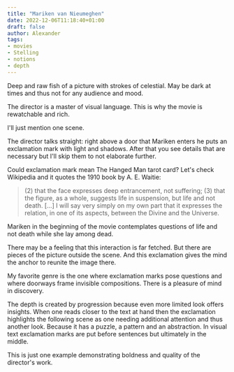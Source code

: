 ```yaml
---
title: "Mariken van Nieumeghen"
date: 2022-12-06T11:18:40+01:00
draft: false
author: Alexander
tags:
- movies
- Stelling
- notions
- depth
---
```


Deep and raw fish of a picture with strokes of celestial.
May be dark at times and thus not for any audience and mood.

The director is a master of visual language.
This is why the movie is rewatchable and rich.

I'll just mention one scene.

The director talks straight: right above a door that Mariken enters he puts an exclamation mark with light and shadows.
After that you see details that are necessary but I'll skip them to not elaborate further.

Could exclamation mark mean The Hanged Man tarot card?
Let's check Wikipedia and it quotes the 1910 book by A. E. Waitie: 

> (2) that the face expresses deep entrancement, not suffering; (3) that the figure, as a whole, suggests life in suspension, but life and not death. [...] I will say very simply on my own part that it expresses the relation, in one of its aspects, between the Divine and the Universe.

Mariken in the beginning of the movie contemplates questions of life and not death while she lay among dead.

There may be a feeling that this interaction is far fetched.
But there are pieces of the picture outside the scene.
And this exclamation gives the mind the anchor to reunite the image there.

My favorite genre is the one where exclamation marks pose questions
and where doorways frame invisible compositions.
There is a pleasure of mind in discovery.

The depth is created by progression because even more limited look offers insights.
When one reads closer to the text at hand then the exclamation highlights the following scene as one needing additional
attention and thus another look.
Because it has a puzzle, a pattern and an abstraction.
In visual text exclamation marks are put before sentences but ultimately in the middle.

This is just one example demonstrating boldness and quality of the director's work.
